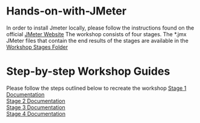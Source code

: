 # Hands-on-with-JMeter

In order to install Jmeter locally, please follow the instructions found on the official [JMeter Website](https://jmeter.apache.org/usermanual/get-started.html)
The workshop consists of four stages. The *.jmx JMeter files that contain the end results of the stages are available in the [Workshop Stages Folder](https://github.com/DevOpsPlayground/Hands-on-with-JMeter/tree/master/Workshop%20Stages)

# Step-by-step Workshop Guides
Please follow the steps outlined below to recreate the workshop
[Stage 1 Documentation](stage1.md)\
[Stage 2 Documentation](stage2.md)\
[Stage 3 Documentation](stage3.md)\
[Stage 4 Documentation](stage4.md)
